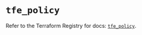 # `tfe_policy`

Refer to the Terraform Registry for docs: [`tfe_policy`](https://registry.terraform.io/providers/hashicorp/tfe/0.51.0/docs/resources/policy).
